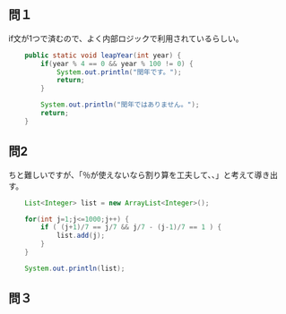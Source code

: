 ## 問１

if文が1つで済むので、よく内部ロジックで利用されているらしい。

```Java
    public static void leapYear(int year) {
        if(year % 4 == 0 && year % 100 != 0) {
            System.out.println("閏年です。");
            return;
        }

        System.out.println("閏年ではありません。");
        return;
    }
```

## 問2

ちと難しいですが、「％が使えないなら割り算を工夫して、、」と考えて導き出す。

```Java
    List<Integer> list = new ArrayList<Integer>();

    for(int j=1;j<=1000;j++) {
        if ( (j+1)/7 == j/7 && j/7 - (j-1)/7 == 1 ) {
            list.add(j);
        }
    }

    System.out.println(list);
```

## 問３

